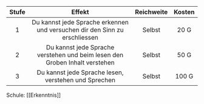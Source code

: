 | **Stufe** |                                 **Effekt**                                  | **Reichweite** | **Kosten** |
| :-------: | :-------------------------------------------------------------------------: | :------------: | :--------: |
|     1     | Du kannst jede Sprache erkennen und versuchen dir den Sinn zu erschliessen  |     Selbst     |    20 G    |
|     2     | Du kannst jede Sprache verstehen und beim lesen den Groben Inhalt verstehen |     Selbst     |    50 G    |
|     3     |            Du kannst jede Sprache lesen, verstehen und Sprechen             |     Selbst     |   100 G    |
Schule: [[Erkenntnis]]